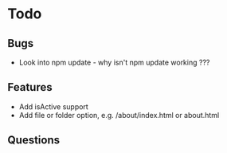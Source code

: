 # Todo

## Bugs

- Look into npm update - why isn't npm update working ???

## Features

- Add isActive support
- Add file or folder option, e.g. /about/index.html or about.html

## Questions
